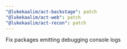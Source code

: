 ```yaml
---
"@lukekaalim/act-backstage": patch
"@lukekaalim/act-web": patch
"@lukekaalim/act-recon": patch
---
```


Fix packages emitting debugging console logs
